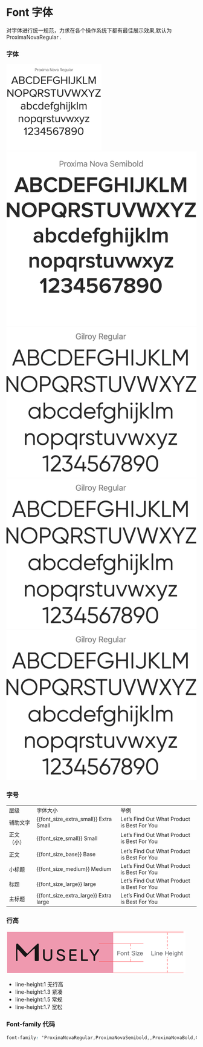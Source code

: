 <!--
 * @Author: Victor wang
 * @Date: 2020-04-20 01:33:16
 * @LastEditors: Victor.wang
 * @LastEditTime: 2020-04-27 18:58:41
 * @Description:
 -->
<script>
  export default {
    data() {
      return {
        global: {},
        'font_size_extra_large': '20px',
        'font_size_large': '18px',
        'font_size_medium': '16px',
        'font_size_base': '14px',
        'font_size_small': '13px',
        'font_size_extra_small': '12px'
      }
    }
  }
</script>

# Font 字体

对字体进行统一规范，力求在各个操作系统下都有最佳展示效果,默认为 ProximaNovaRegular .

### 字体

<div class="demo-font">
<img src="../assets/img/proximanove-Regular.png" width="50%" alt="">
<img src="../assets/img/proximanove-Semibold.png" alt="">
</div>
<div class="demo-font">
<img src="../assets/img/gilroy-Regular.png" alt="">
<img src="../assets/img/gilroy-Regular.png" alt="">
<img src="../assets/img/gilroy-Regular.png" alt="">
</div>

### 字号

<div class='demo-block demo-font'>
  <table class="table font-size">
    <tbody>
      <tr>
        <td>层级</td>
        <td>字体大小</td>
        <td class="color-dark-light">举例</td>
      </tr>
      <tr
      :style="{ fontSize: font_size_extra_small }"
      >
        <td>辅助文字</td>
        <td class="color-dark-light">{{font_size_extra_small}} Extra Small</td>
        <td>Let’s Find Out What Product is Best For You </td>
      </tr>
      <tr
      :style="{ fontSize: font_size_small }"
      >
        <td>正文（小）</td>
        <td class="color-dark-light">{{font_size_small}} Small</td>
        <td>Let’s Find Out What Product is Best For You </td>
      </tr>
      <tr
      :style="{ fontSize: font_size_base }"
      >
        <td>正文</td>
        <td class="color-dark-light">{{font_size_base}} Base</td>
        <td>Let’s Find Out What Product is Best For You </td>
      </tr>
      <tr
      :style="{ fontSize: font_size_medium }"
      >
        <td>小标题</td>
        <td class="color-dark-light">{{font_size_medium}} Medium</td>
        <td>Let’s Find Out What Product is Best For You </td>
      </tr>
      <tr
      :style="{ fontSize: font_size_large }"
      >
        <td>标题</td>
        <td class="color-dark-light">{{font_size_large}} large</td>
        <td>Let’s Find Out What Product is Best For You </td>
      </tr>
      <tr
      :style="{ fontSize: font_size_extra_large }"
      >
        <td>主标题</td>
        <td class="color-dark-light">{{font_size_extra_large}} Extra large</td>
        <td>Let’s Find Out What Product is Best For You </td>
      </tr>
    </tbody>
  </table>
</div>

### 行高

<div class="demo-block demo-font">
<img class="lineH-left" src="../../examples/assets/img/font.png" />
  <ul class="lineH-right">
    <li>line-height:1 <span>无行高</span></li>
    <li>line-height:1.3 <span>紧凑</span></li>
    <li>line-height:1.5 <span>常规</span></li>
    <li>line-height:1.7 <span>宽松</span></li>
  </ul>
</div>

### Font-family 代码

```css
font-family: 'ProximaNovaRegular,ProximaNovaSemibold,,ProximaNovaBold,GilroyRegular,GilroySemiBold,GilroyBold';
```
